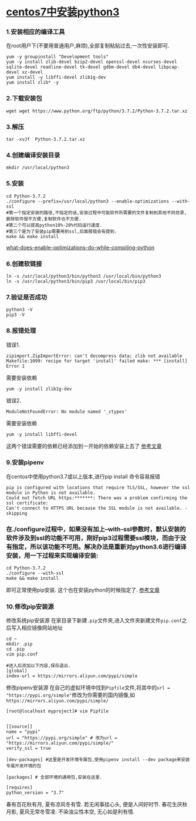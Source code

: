 

# [centos7中安装python3](https://www.cnblogs.com/xiujin/p/11477419.html)

### 1.安装相应的编译工具

在root用户下(不要用普通用户,麻烦),全部复制粘贴过去,一次性安装即可.

```
yum -y groupinstall "Development tools"
yum -y install zlib-devel bzip2-devel openssl-devel ncurses-devel sqlite-devel readline-devel tk-devel gdbm-devel db4-devel libpcap-devel xz-devel
yum install -y libffi-devel zlib1g-dev
yum install zlib* -y
```

### 2.下载安装包

```
wget wget https://www.python.org/ftp/python/3.7.2/Python-3.7.2.tar.xz
```

### 3.解压

```
tar -xvJf  Python-3.7.2.tar.xz
```

### 4.创建编译安装目录

```
mkdir /usr/local/python3 
```

### 5.安装

```
cd Python-3.7.2
./configure --prefix=/usr/local/python3 --enable-optimizations --with-ssl 
#第一个指定安装的路径,不指定的话,安装过程中可能软件所需要的文件复制到其他不同目录,删除软件很不方便,复制软件也不方便.
#第二个可以提高python10%-20%代码运行速度.
#第三个是为了安装pip需要用到ssl,后面报错会有提到.
make && make install
```

[what-does-enable-optimizations-do-while-compiling-python](https://stackoverflow.com/questions/41405728/what-does-enable-optimizations-do-while-compiling-python)

### 6.创建软链接

```
ln -s /usr/local/python3/bin/python3 /usr/local/bin/python3
ln -s /usr/local/python3/bin/pip3 /usr/local/bin/pip3
```

### 7.验证是否成功

```
python3 -V
pip3 -V
```

### 8.报错处理

错误1.

```
zipimport.ZipImportError: can't decompress data; zlib not available Makefile:1099: recipe for target 'install' failed make: *** [install] Error 1
```

需要安装依赖

```
yum -y install zlib1g-dev
```

错误2.

```
ModuleNotFoundError: No module named '_ctypes'
```

需要安装依赖

```
yum -y install libffi-devel 
```

这两个错误需要的依赖已经添加到一开始的依赖安装上去了
[参考文章](https://blog.csdn.net/elija940818/article/details/79238813)

### 9.安装pipenv

在centos中使用python3.7或以上版本,进行pip install 命令容易报错

```
pip is configured with locations that require TLS/SSL, however the ssl module in Python is not available.
Could not fetch URL https:*******: There was a problem confirming the ssl certificate: 
Can't connect to HTTPS URL because the SSL module is not available. - skipping
```

### 在./configure过程中，如果没有加上–with-ssl参数时，默认安装的软件涉及到ssl的功能不可用，刚好pip3过程需要ssl模块，而由于没有指定，所以该功能不可用。解决办法是重新对python3.6进行编译安装，用一下过程来实现编译安装:

```
cd Python-3.7.2
./configure --with-ssl
make && make install
```

即可正常使用pip安装.
这个也在安装python的时候指定了.
[参考文章](https://blog.csdn.net/jeryjeryjery/article/details/77880227)

### 10.修改pip安装源

修改系统pip安装源
在家目录下新建`.pip`文件夹,进入文件夹新建文件`pip.conf`之后写入相应镜像网站地址

```
cd ~
mkdir .pip
cd .pip
vim pip.conf

#进入后添加以下内容,保存退出.
[global]
index-url = https://mirrors.aliyun.com/pypi/simple
```

修改pipenv安装源
在自己的虚拟环境中找到`Pipfile`文件,将其中的`url = "https://pypi.org/simple"`修改为你需要的国内镜像,如`https://mirrors.aliyun.com/pypi/simple/`

```
[root@localhost myproject]# vim Pipfile 


[[source]]
name = "pypi"
url = "https://pypi.org/simple" # 改为url = "https://mirrors.aliyun.com/pypi/simple/"
verify_ssl = true

[dev-packages] #这里是开发环境专属包,使用pipenv install --dev package来安装专属开发环境的包

[packages] # 全部环境的通用包,安装在这里.

[requires]
python_version = "3.7"
```

春有百花秋有月, 夏有凉风冬有雪. 若无闲事挂心头, 便是人间好时节. 春花生厌秋月影, 夏风无常冬雪凌. 不染浊尘性本空, 无心如是利有情.

